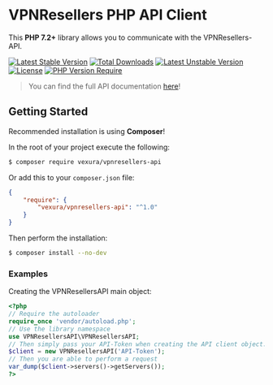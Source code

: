 ﻿VPNResellers PHP API Client
=======================
This **PHP 7.2+** library allows you to communicate with the VPNResellers-API.

[![Latest Stable Version](http://poser.pugx.org/vexura/vpnresellers-api/v)](https://packagist.org/packages/vexura/vpnresellers-api) [![Total Downloads](http://poser.pugx.org/vexura/vpnresellers-api/downloads)](https://packagist.org/packages/vexura/vpnresellers-api) [![Latest Unstable Version](http://poser.pugx.org/vexura/vpnresellers-api/v/unstable)](https://packagist.org/packages/vexura/vpnresellers-api) [![License](http://poser.pugx.org/vexura/vpnresellers-api/license)](https://packagist.org/packages/vexura/vpnresellers-api) [![PHP Version Require](http://poser.pugx.org/vexura/vpnresellers-api/require/php)](https://packagist.org/packages/vexura/vpnresellers-api)

> You can find the full API documentation [here](https://api.vpnresellers.com/docs/v3_1)!
## Getting Started

Recommended installation is using **Composer**!

In the root of your project execute the following:
```sh
$ composer require vexura/vpnresellers-api
```

Or add this to your `composer.json` file:
```json
{
    "require": {
        "vexura/vpnresellers-api": "^1.0"
    }
}
```

Then perform the installation:
```sh
$ composer install --no-dev
```

### Examples

Creating the VPNResellersAPI main object:
```php
<?php
// Require the autoloader
require_once 'vendor/autoload.php';
// Use the library namespace
use VPNResellersAPI\VPNResellersAPI;
// Then simply pass your API-Token when creating the API client object.
$client = new VPNResellersAPI('API-Token');
// Then you are able to perform a request
var_dump($client->servers()->getServers());
?>
```
